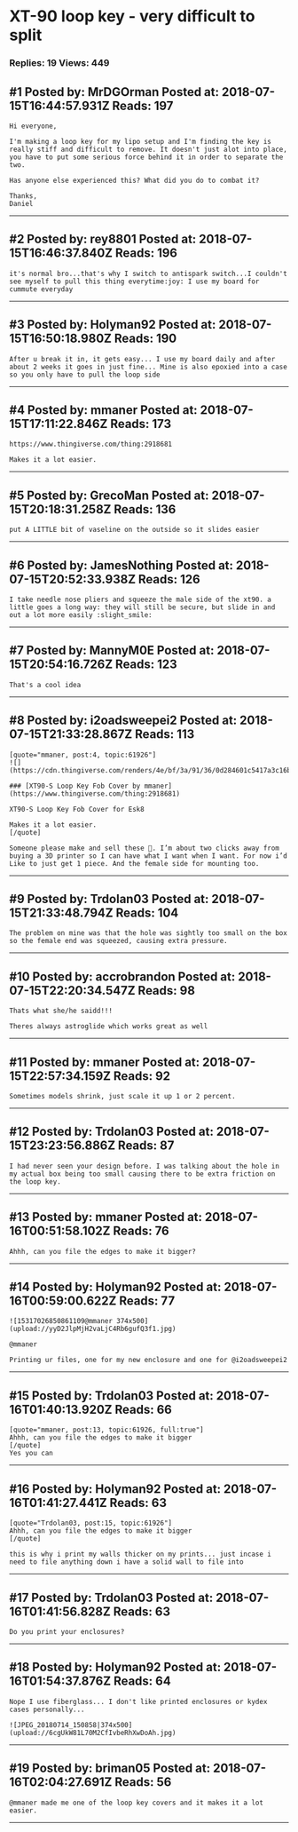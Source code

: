 # XT-90 loop key - very difficult to split

### Replies: 19 Views: 449

## \#1 Posted by: MrDGOrman Posted at: 2018-07-15T16:44:57.931Z Reads: 197

```
Hi everyone,

I'm making a loop key for my lipo setup and I'm finding the key is really stiff and difficult to remove. It doesn't just alot into place, you have to put some serious force behind it in order to separate the two.

Has anyone else experienced this? What did you do to combat it?

Thanks,
Daniel
```

---
## \#2 Posted by: rey8801 Posted at: 2018-07-15T16:46:37.840Z Reads: 196

```
it's normal bro...that's why I switch to antispark switch...I couldn't see myself to pull this thing everytime:joy: I use my board for cummute everyday
```

---
## \#3 Posted by: Holyman92 Posted at: 2018-07-15T16:50:18.980Z Reads: 190

```
After u break it in, it gets easy... I use my board daily and after about 2 weeks it goes in just fine... Mine is also epoxied into a case so you only have to pull the loop side
```

---
## \#4 Posted by: mmaner Posted at: 2018-07-15T17:11:22.846Z Reads: 173

```
https://www.thingiverse.com/thing:2918681

Makes it a lot easier.
```

---
## \#5 Posted by: GrecoMan Posted at: 2018-07-15T20:18:31.258Z Reads: 136

```
put A LITTLE bit of vaseline on the outside so it slides easier
```

---
## \#6 Posted by: JamesNothing Posted at: 2018-07-15T20:52:33.938Z Reads: 126

```
I take needle nose pliers and squeeze the male side of the xt90. a little goes a long way: they will still be secure, but slide in and out a lot more easily :slight_smile:
```

---
## \#7 Posted by: MannyM0E Posted at: 2018-07-15T20:54:16.726Z Reads: 123

```
That's a cool idea
```

---
## \#8 Posted by: i2oadsweepei2 Posted at: 2018-07-15T21:33:28.867Z Reads: 113

```
[quote="mmaner, post:4, topic:61926"]
![](https://cdn.thingiverse.com/renders/4e/bf/3a/91/36/0d284601c5417a3c16b0e75aae285c7e_preview_featured.jpg)

### [XT90-S Loop Key Fob Cover by mmaner](https://www.thingiverse.com/thing:2918681)

XT90-S Loop Key Fob Cover for Esk8

Makes it a lot easier.
[/quote]

Someone please make and sell these 🙏. I’m about two clicks away from buying a 3D printer so I can have what I want when I want. For now i’d Like to just get 1 piece. And the female side for mounting too.
```

---
## \#9 Posted by: Trdolan03 Posted at: 2018-07-15T21:33:48.794Z Reads: 104

```
The problem on mine was that the hole was sightly too small on the box so the female end was squeezed, causing extra pressure.
```

---
## \#10 Posted by: accrobrandon Posted at: 2018-07-15T22:20:34.547Z Reads: 98

```
Thats what she/he saidd!!!

Theres always astroglide which works great as well
```

---
## \#11 Posted by: mmaner Posted at: 2018-07-15T22:57:34.159Z Reads: 92

```
Sometimes models shrink, just scale it up 1 or 2 percent.
```

---
## \#12 Posted by: Trdolan03 Posted at: 2018-07-15T23:23:56.886Z Reads: 87

```
I had never seen your design before. I was talking about the hole in my actual box being too small causing there to be extra friction on the loop key.
```

---
## \#13 Posted by: mmaner Posted at: 2018-07-16T00:51:58.102Z Reads: 76

```
Ahhh, can you file the edges to make it bigger?
```

---
## \#14 Posted by: Holyman92 Posted at: 2018-07-16T00:59:00.622Z Reads: 77

```
![15317026850861109@mmaner 374x500](upload://yyD2JlpMjH2vaLjC4Rb6gufQ3f1.jpg)

@mmaner

Printing ur files, one for my new enclosure and one for @i2oadsweepei2
```

---
## \#15 Posted by: Trdolan03 Posted at: 2018-07-16T01:40:13.920Z Reads: 66

```
[quote="mmaner, post:13, topic:61926, full:true"]
Ahhh, can you file the edges to make it bigger
[/quote]
Yes you can
```

---
## \#16 Posted by: Holyman92 Posted at: 2018-07-16T01:41:27.441Z Reads: 63

```
[quote="Trdolan03, post:15, topic:61926"]
Ahhh, can you file the edges to make it bigger
[/quote]

this is why i print my walls thicker on my prints... just incase i need to file anything down i have a solid wall to file into
```

---
## \#17 Posted by: Trdolan03 Posted at: 2018-07-16T01:41:56.828Z Reads: 63

```
Do you print your enclosures?
```

---
## \#18 Posted by: Holyman92 Posted at: 2018-07-16T01:54:37.876Z Reads: 64

```
Nope I use fiberglass... I don't like printed enclosures or kydex cases personally... 

![JPEG_20180714_150858|374x500](upload://6cgUkW81L70M2CfIvbeRhXwDoAh.jpg)
```

---
## \#19 Posted by: briman05 Posted at: 2018-07-16T02:04:27.691Z Reads: 56

```
@mmaner made me one of the loop key covers and it makes it a lot easier.
```

---
